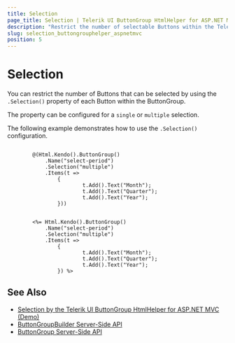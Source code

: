 ```yaml
---
title: Selection
page_title: Selection | Telerik UI ButtonGroup HtmlHelper for ASP.NET MVC
description: "Restrict the number of selectable Buttons within the Telerik UI ButtonGroup HtmlHelper for ASP.NET MVC."
slug: selection_buttongrouphelper_aspnetmvc
position: 5
---
```


# Selection

You can restrict the number of Buttons that can be selected by using the `.Selection()` property of each Button within the ButtonGroup.

The property can be configured for a `single` or `multiple` selection.

The following example demonstrates how to use the `.Selection()` configuration.

```Razor

        @(Html.Kendo().ButtonGroup()
            .Name("select-period")
            .Selection("multiple")
            .Items(t =>
                {
                        t.Add().Text("Month");
                        t.Add().Text("Quarter");
                        t.Add().Text("Year");
                }))
```
```ASPX

        <%= Html.Kendo().ButtonGroup()
            .Name("select-period")
            .Selection("multiple")
            .Items(t =>
                {
                        t.Add().Text("Month");
                        t.Add().Text("Quarter");
                        t.Add().Text("Year");
                }) %>
```

## See Also

* [Selection by the Telerik UI ButtonGroup HtmlHelper for ASP.NET MVC (Demo)](https://demos.telerik.com/aspnet-mvc/buttongroup/selection)
* [ButtonGroupBuilder Server-Side API](/api/Kendo.Mvc.UI.Fluent/ButtonGroupBuilder)
* [ButtonGroup Server-Side API](/api/buttongroup)
